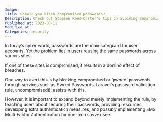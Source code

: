 ```yaml
---
Image: 
Title: Should you block compromised passwords?
Description: Check out Stephen Rees-Carter's tips on avoiding compromised passwords and boosting security with tools like Pwned Passwords.
Published at: 2023-08-11
Modified at: 
Categories: security
---
```


In today’s cyber world, passwords are the main safeguard for user accounts. Yet the problem lies in users reusing the same passwords across various sites.

If one of these sites is compromised, it results in a domino effect of breaches.

One way to avert this is by blocking compromised or 'pwned' passwords through services such as Pwned Passwords. Laravel's password validation rule, uncompromised(), assists with this.

However, it is important to expand beyond merely implementing the rule, by teaching users about securing their passwords, providing resources, developing extra authentication measures, and possibly implementing SMS Multi-Factor Authentication for non-tech savvy users.

